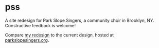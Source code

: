 # pss
A site redesign for Park Slope Singers, a community choir in Brooklyn, NY. Constructive feedback is welcome!

Compare [my redesign](https://dl.dropboxusercontent.com/u/14280624/PSS%20Version%202.0/index.html) to the current design, hosted at [parkslopesingers.org](http://www.parkslopesingers.org).





